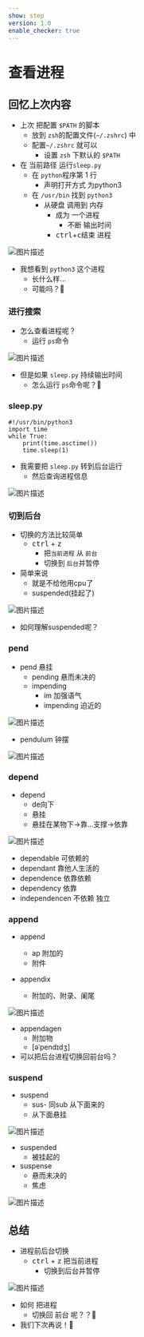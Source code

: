 ```yaml
---
show: step
version: 1.0
enable_checker: true
---
```


# 查看进程

## 回忆上次内容

- 上次 把配置 `$PATH` 的脚本
   - 放到 `zsh`的配置文件(`~/.zshrc`) 中
   - 配置`~/.zshrc` 就可以
		- 设置 `zsh` 下默认的 `$PATH`
- 在 当前路径 运行`sleep.py`
  - 在 `python`程序第 1 行
	- 声明打开方式 为python3
  - 在 `/usr/bin` 找到 `python3`  
	- 从硬盘 调用到 内存
	  - 成为 一个进程
		- 不断 输出时间
	  - <kbd>ctrl</kbd>+<kbd>c</kbd>结束 进程

![图片描述](https://doc.shiyanlou.com/courses/uid1190679-20221009-1665299270427)

- 我想看到 `python3` 这个进程
	- 长什么样...
	- 可能吗？🤔


### 进行搜索

- 怎么查看进程呢？
	- 运行 `ps`命令

![图片描述](https://doc.shiyanlou.com/courses/uid1190679-20230126-1674720458570)

- 但是如果 `sleep.py` 持续输出时间
	- 怎么运行 `ps`命令呢？🤔


### sleep.py

```
#!/usr/bin/python3
import time
while True:
	print(time.asctime())
	time.sleep(1)
```

- 我需要把 `sleep.py` 转到后台运行
	- 然后查询进程信息

![图片描述](https://doc.shiyanlou.com/courses/uid1190679-20210221-1613901469592)


### 切到后台

- 切换的方法比较简单
	- <kbd>ctrl</kbd> + <kbd>z</kbd> 
		- 把`当前进程` 从 `前台` 
		- 切换到 `后台`并暂停
- 简单来说 
	- 就是不给他用cpu了
	- suspended(挂起了)

![图片描述](https://doc.shiyanlou.com/courses/uid1190679-20210221-1613901550053)

- 如何理解suspended呢？

### pend

- pend 悬挂
	- pending 悬而未决的
	- impending 
		- im 加强语气
		- impending 迫近的

![图片描述](https://doc.shiyanlou.com/courses/uid1190679-20230126-1674721432739)

- pendulum 钟摆

![图片描述](https://doc.shiyanlou.com/courses/uid1190679-20230126-1674721536608)

### depend

- depend
	- de向下
	- 悬挂
	- 悬挂在某物下→靠...支撑→依靠

![图片描述](https://doc.shiyanlou.com/courses/uid1190679-20230126-1674721750590)

- dependable 可依赖的
- dependant 靠他人生活的
- dependence 依靠依赖
- dependency 依靠
- independencen 不依赖 独立

### append

- append
	- ap 附加的
	- 附件

- appendix
	- 附加的、附录、阑尾

![图片描述](https://doc.shiyanlou.com/courses/uid1190679-20230126-1674722083226)

- appendagen
	- 附加物
	- [əˈpendɪdʒ] 
- 可以把后台进程切换回前台吗？

### suspend
- suspend
	- sus- 同sub 从下面来的
	- 从下面悬挂

![图片描述](https://doc.shiyanlou.com/courses/uid1190679-20230126-1674722245741)

- suspended
	- 被挂起的
- suspense
	- 悬而未决的
	- 焦虑

![图片描述](https://doc.shiyanlou.com/courses/uid1190679-20230126-1674739277939)

## 总结

- 进程前后台切换
	- <kbd>ctrl</kbd> + <kbd>z</kbd> 把当前进程
		- 切换到后台并暂停

![图片描述](https://doc.shiyanlou.com/courses/uid1190679-20230126-1674723236471)

- 如何 把进程
	- 切换回 前台 呢？？🤔
- 我们下次再说！👋

